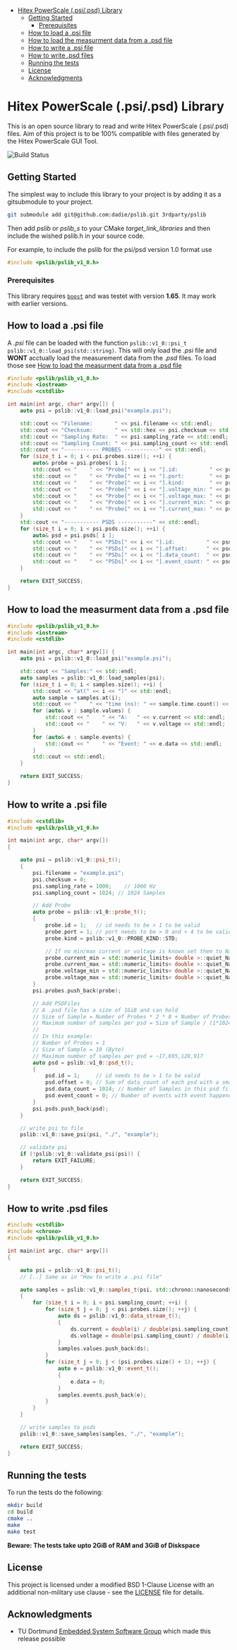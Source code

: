 <!-- MarkdownTOC -->

- [Hitex PowerScale \(.psi/.psd\) Library](#hitex-powerscale-psipsd-library)
    - [Getting Started](#getting-started)
        - [Prerequisites](#prerequisites)
    - [How to load a .psi file](#how-to-load-a-psi-file)
    - [How to load the measurment data from a .psd file](#how-to-load-the-measurment-data-from-a-psd-file)
    - [How to write a .psi file](#how-to-write-a-psi-file)
    - [How to write .psd files](#how-to-write-psd-files)
    - [Running the tests](#running-the-tests)
    - [License](#license)
    - [Acknowledgments](#acknowledgments)

<!-- /MarkdownTOC -->

# Hitex PowerScale (.psi/.psd) Library

This is an open source library to read and write Hitex PowerScale (.psi/.psd) files. Aim of this project is to be 100% compatible with files generated by the Hitex PowerScale GUI Tool.

![Build Status](https://travis-ci.com/Dadie/pslib.svg?token=jp4yRyE1L7QXfcaxHwNz&branch=master)

## Getting Started

The simplest way to include this library to your project is by adding it as a gitsubmodule to your project.

```bash
git submodule add git@github.com:dadie/pslib.git 3rdparty/pslib
```

Then add *pslib* or *pslib_s* to your CMake *target_link_libraries* and then include the wished pslib.h in your source code.

For example, to include the pslib for the psi/psd version 1.0 format use
```cpp
#include <pslib/pslib_v1_0.h>
```

### Prerequisites

This library requires [```boost```](http://www.boost.org/doc/libs/) and was testet with version **1.65**. It may work with earlier versions.

## How to load a .psi file

A *.psi* file can be loaded with the function ```pslib::v1_0::psi_t pslib::v1_0::load_psi(std::string)```.
This will only load the *.psi* file and **WONT** acctually load the measurement data from the *.psd* files.
To load those see [How to load the measurment data from a .psd file](#how-to-load-the-measurment-data-from-a-psd-file)

```cpp
#include <pslib/pslib_v1_0.h>
#include <iostream>
#include <cstdlib>

int main(int argc, char* argv[]) {
    auto psi = pslib::v1_0::load_psi("example.psi");

    std::cout << "Filename:       " << psi.filename << std::endl;
    std::cout << "Checksum:       " << std::hex << psi.checksum << std::dec << std::endl;
    std::cout << "Sampling Rate:  " << psi.sampling_rate << std::endl;
    std::cout << "Sampling Count: " << psi.sampling_count << std::endl;
    std::cout << "----------- PROBES -----------" << std::endl;
    for (size_t i = 0; i < psi.probes.size(); ++i) {
        auto& probe = psi.probes[ i ];
        std::cout << "    " << "Probe[" << i << "].id:          " << probe.id << std::endl;
        std::cout << "    " << "Probe[" << i << "].port:        " << probe.port << std::endl;
        std::cout << "    " << "Probe[" << i << "].kind:        " << probe.kind << std::endl;
        std::cout << "    " << "Probe[" << i << "].voltage_min: " << probe.voltage_min << std::endl;
        std::cout << "    " << "Probe[" << i << "].voltage_max: " << probe.voltage_max << std::endl;
        std::cout << "    " << "Probe[" << i << "].current_min: " << probe.current_min << std::endl;
        std::cout << "    " << "Probe[" << i << "].current_max: " << probe.current_max << std::endl;
    }
    std::cout << "----------- PSDS -----------" << std::endl;
    for (size_t i = 0; i < psi.psds.size(); ++i) {
        auto& psd = psi.psds[ i ];
        std::cout << "    " << "PSDs[" << i << "].id:          " << psd.id << std::endl;
        std::cout << "    " << "PSDs[" << i << "].offset:      " << psd.offset << std::endl;
        std::cout << "    " << "PSDs[" << i << "].data_count:  " << psd.data_count << std::endl;
        std::cout << "    " << "PSDs[" << i << "].event_count: " << psd.event_count << std::endl;
    }

    return EXIT_SUCCESS;
}
```

## How to load the measurment data from a .psd file

```cpp
#include <pslib/pslib_v1_0.h>
#include <iostream>
#include <cstdlib>

int main(int argc, char* argv[]) {
    auto psi = pslib::v1_0::load_psi("example.psi");

    std::cout << "Samples:" << std::endl;
    auto samples = pslib::v1_0::load_samples(psi);
    for (size_t i = 0; i < samples.size(); ++i) {
        std::cout << "at(" << i << ")" << std::endl;
        auto sample = samples.at(i);
        std::cout << "    " << "time (ns): " << sample.time.count() << std::endl;
        for (auto& v : sample.values) {
            std::cout << "    " << "A:   " << v.current << std::endl;
            std::cout << "    " << "V:   " << v.voltage << std::endl;
        }
        for (auto& e : sample.events) {
            std::cout << "    " << "Event: " << e.data << std::endl;
        }
        std::cout << std::endl;
    }

    return EXIT_SUCCESS;
}
```

## How to write a .psi file

```cpp
#include <cstdlib>
#include <pslib/pslib_v1_0.h>

int main(int argc, char* argv[])
{

    auto psi = pslib::v1_0::psi_t();
    {
        psi.filename = "example.psi";
        psi.checksum = 0;
        psi.sampling_rate = 1000;    // 1000 Hz
        psi.sampling_count = 1024; // 1024 Samples

        // Add Probe
        auto probe = pslib::v1_0::probe_t();
        {
            probe.id = 1;   // id needs to be > 1 to be valid
            probe.port = 1; // port needs to be > 0 and < 4 to be valid
            probe.kind = pslib::v1_0::PROBE_KIND::STD;

            // If no min/max current or voltage is known set them to NaN
            probe.current_min = std::numeric_limits< double >::quiet_NaN();
            probe.current_max = std::numeric_limits< double >::quiet_NaN();
            probe.voltage_min = std::numeric_limits< double >::quiet_NaN();
            probe.voltage_max = std::numeric_limits< double >::quiet_NaN();
        }
        psi.probes.push_back(probe);

        // Add PSDFiles
        // A .psd file has a size of 1GiB and can hold
        // Size of Sample = Number of Probes * 2 * 8 + Number of Probes * 2 + Number of Probes
        // Maximum number of samples per psd = Size of Sample / (1*1024*1024*1024)
        //
        // In this example:
        // Number of Probes = 1
        // Size of Sample = 19 (Byte)
        // Maximum number of samples per psd = ~17,695,128,917
        auto psd = pslib::v1_0::psd_t();
        {
            psd.id = 1;     // id needs to be > 1 to be valid
            psd.offset = 0; // Sum of data_count of each psd with a smaller id
            psd.data_count = 1024; // Number of Samples in this psd file
            psd.event_count = 0; // Number of events with event happend flag set
        }
        psi.psds.push_back(psd);
    }

    // write psi to file
    pslib::v1_0::save_psi(psi, "./", "example");

    // validate psi
    if (!pslib::v1_0::validate_psi(psi)) {
        return EXIT_FAILURE;
    }

    return EXIT_SUCCESS;
}
```

## How to write .psd files

```cpp
#include <cstdlib>
#include <chrono>
#include <pslib/pslib_v1_0.h>

int main(int argc, char* argv[])
{

    auto psi = pslib::v1_0::psi_t();
    // [..] Same as in "How to write a .psi file"

    auto samples = pslib::v1_0::samples_t(psi, std::chrono::nanoseconds(0), psi.length());
    {
        for (size_t i = 0; i < psi.sampling_count; ++i) {
            for (size_t j = 0; j < psi.probes.size(); ++j) {
                auto ds = pslib::v1_0::data_stream_t();
                {
                    ds.current = double(i) / double(psi.sampling_count);
                    ds.voltage = double(psi.sampling_count) / double(i);
                }
                samples.values.push_back(ds);
            }
            for (size_t j = 0; j < (psi.probes.size() + 1); ++j) {
                auto e = pslib::v1_0::event_t();
                {
                    e.data = 0;
                }
                samples.events.push_back(e);
            }
        }
    }

    // write samples to psds
    pslib::v1_0::save_samples(samples, "./", "example");

    return EXIT_SUCCESS;
}
```

## Running the tests

To run the tests do the following:

```bash
mkdir build
cd build
cmake ..
make
make test
```

**Beware: The tests take upto 2GiB of RAM and 3GiB of Diskspace**

## License

This project is licensed under a modified BSD 1-Clause License with an additional non-military use clause - see the [LICENSE](LICENSE) file for details.

## Acknowledgments

* TU Dortmund [Embedded System Software Group](https://ess.cs.tu-dortmund.de/EN/Home/index.html) which made this release possible

